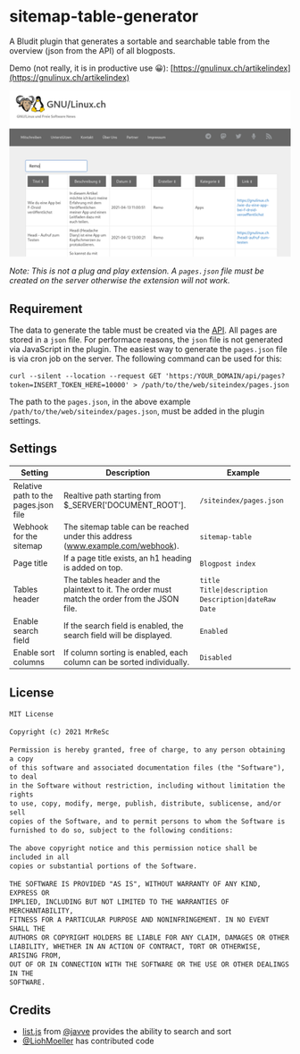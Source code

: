 # sitemap-table-generator
A Bludit plugin that generates a sortable and searchable table from the overview (json from the API) of all blogposts.

Demo (not really, it is in productive use :grinning:): [https://gnulinux.ch/artikelindex](https://gnulinux.ch/artikelindex)

![](docs/screenshot_01.png)

*Note: This is not a plug and play extension. A `pages.json` file must be created on the server otherwise the extension will not work.*

## Requirement
The data to generate the table must be created via the [API](https://docs.bludit.com/en/api/introduction). All pages are stored in a `json` file. For performace reasons, the `json` file is not generated via JavaScript in the plugin. The easiest way to generate the `pages.json` file is via cron job on the server. The following command can be used for this:

```
curl --silent --location --request GET 'https:/YOUR_DOMAIN/api/pages?token=INSERT_TOKEN_HERE=10000' > /path/to/the/web/siteindex/pages.json
```
The path to the `pages.json`, in the above example `/path/to/the/web/siteindex/pages.json`, must be added in the plugin settings.

## Settings
| Setting | Description | Example |
|-|-|-|
| Relative path to the pages.json file | Realtive path starting from $_SERVER['DOCUMENT_ROOT']. | `/siteindex/pages.json` |
| Webhook for the sitemap | The sitemap table can be reached under this address (www.example.com/webhook). | `sitemap-table` |
| Page title | If a page title exists, an h1 heading is added on top. | `Blogpost index` |
| Tables header | The tables header and the plaintext to it. The order  must match the order from the JSON file. | `title Title\|description Description\|dateRaw Date` |
| Enable search field | If the search field is enabled, the search field will be displayed. | `Enabled` |
| Enable sort columns | If column sorting is enabled, each column can be sorted individually. | `Disabled` |

## License
~~~
MIT License

Copyright (c) 2021 MrReSc

Permission is hereby granted, free of charge, to any person obtaining a copy
of this software and associated documentation files (the "Software"), to deal
in the Software without restriction, including without limitation the rights
to use, copy, modify, merge, publish, distribute, sublicense, and/or sell
copies of the Software, and to permit persons to whom the Software is
furnished to do so, subject to the following conditions:

The above copyright notice and this permission notice shall be included in all
copies or substantial portions of the Software.

THE SOFTWARE IS PROVIDED "AS IS", WITHOUT WARRANTY OF ANY KIND, EXPRESS OR
IMPLIED, INCLUDING BUT NOT LIMITED TO THE WARRANTIES OF MERCHANTABILITY,
FITNESS FOR A PARTICULAR PURPOSE AND NONINFRINGEMENT. IN NO EVENT SHALL THE
AUTHORS OR COPYRIGHT HOLDERS BE LIABLE FOR ANY CLAIM, DAMAGES OR OTHER
LIABILITY, WHETHER IN AN ACTION OF CONTRACT, TORT OR OTHERWISE, ARISING FROM,
OUT OF OR IN CONNECTION WITH THE SOFTWARE OR THE USE OR OTHER DEALINGS IN THE
SOFTWARE.
~~~

## Credits
* [list.js](https://listjs.com/) from [@javve](https://github.com/javve) provides the ability to search and sort
* [@LiohMoeller](https://github.com/LiohMoeller) has contributed code